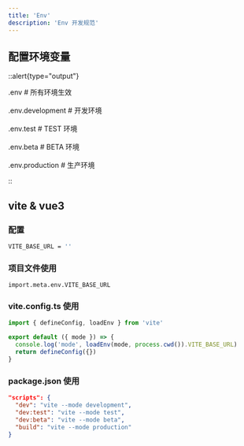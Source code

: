 ```yaml
---
title: 'Env'
description: 'Env 开发规范'
---
```



## 配置环境变量

::alert{type="output"}

.env # 所有环境生效
<br /> <br />
.env.development # 开发环境
<br /> <br />
.env.test # TEST 环境
<br /> <br />
.env.beta # BETA 环境
<br /> <br />
.env.production # 生产环境

::



## vite & vue3

### 配置

```bash
VITE_BASE_URL = ''
```


### 项目文件使用

`import.meta.env.VITE_BASE_URL`


### vite.config.ts 使用

```ts
import { defineConfig, loadEnv } from 'vite'

export default ({ mode }) => {
  console.log('mode', loadEnv(mode, process.cwd()).VITE_BASE_URL)
  return defineConfig({})
}
```


### package.json 使用

```json
"scripts": {
  "dev": "vite --mode development",
  "dev:test": "vite --mode test",
  "dev:beta": "vite --mode beta",
  "build": "vite --mode production"
}
```
